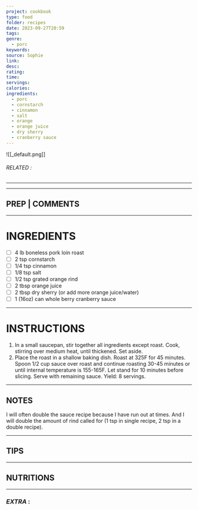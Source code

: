 ```yaml
---
project: cookbook
type: food
folder: recipes
date: 2023-09-27T20:59
tags: 
genre:
  - porc
keywords: 
source: Sophie
link: 
desc: 
rating: 
time: 
servings: 
calories: 
ingredients:
  - porc
  - cornstarch
  - cinnamon
  - salt
  - orange
  - orange juice
  - dry sherry
  - cranberry sauce
---
```


![[_default.png]]
###### *RELATED* : 
---


---
## PREP | COMMENTS



---
# INGREDIENTS

- [ ] 4 lb boneless pork loin roast
- [ ] 2 tsp cornstarch
- [ ] 1/4 tsp cinnamon
- [ ] 1/8 tsp salt
- [ ] 1/2 tsp grated orange rind
- [ ] 2 tbsp orange juice
- [ ] 2 tbsp dry sherry (or add more orange juice/water)
- [ ] 1 (16oz) can whole berry cranberry sauce

---
# INSTRUCTIONS

1. In a small saucepan, stir together all ingredients except roast. Cook, stirring over medium heat, until thickened. Set aside.
2. Place the roast in a shallow baking dish. Roast at 325F for 45 minutes. Spoon 1/2 cup sauce over roast and continue roasting 30-45 minutes or until internal temperature is 155-165F. Let stand for 10 minutes before slicing. Serve with remaining sauce. Yield: 8 servings.

---
## NOTES

I will often double the sauce recipe because I have run out at times. And I will double the amount of rind called for (1 tsp in single recipe, 2 tsp in a double recipe).

---
## TIPS



---
## NUTRITIONS



---
### *EXTRA* :



